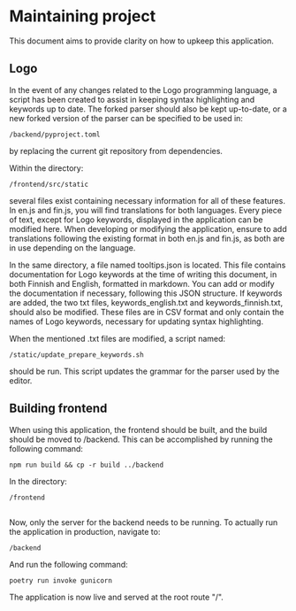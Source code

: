 # Maintaining project

This document aims to provide clarity on how to upkeep this application.

## Logo 
In the event of any changes related to the Logo programming language, a script has been created to assist in keeping syntax highlighting and keywords up to date.
The forked parser should also be kept up-to-date, or a new forked version of the parser can be specified to be used in:

```
/backend/pyproject.toml
```
by replacing the current git repository from dependencies.

Within the directory:

```
/frontend/src/static
```

several files exist containing necessary information for all of these features. In en.js and fin.js, you will find translations for both languages. Every piece of text, except for Logo keywords, displayed in the application can be modified here. When developing or modifying the application, ensure to add translations following the existing format in both en.js and fin.js, as both are in use depending on the language.

In the same directory, a file named tooltips.json is located. This file contains documentation for Logo keywords at the time of writing this document, in both Finnish and English, formatted in markdown. You can add or modify the documentation if necessary, following this JSON structure. If keywords are added, the two txt files, keywords_english.txt and keywords_finnish.txt, should also be modified. These files are in CSV format and only contain the names of Logo keywords, necessary for updating syntax highlighting.

When the mentioned .txt files are modified, a script named:

```
/static/update_prepare_keywords.sh
```

should be run. This script updates the grammar for the parser used by the editor.

## Building frontend
When using this application, the frontend should be built, and the build should be moved to /backend. This can be accomplished by running the following command:
```
npm run build && cp -r build ../backend
```

In the directory:

```
/frontend
```

## 
Now, only the server for the backend needs to be running. To actually run the application in production, navigate to:

```
/backend
```

And run the following command:

```
poetry run invoke gunicorn
```

The application is now live and served at the root route "/".